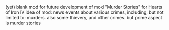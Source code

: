 (yet) blank mod for future development of mod "Murder Stories" for Hearts of Iron IV
idea of mod: news events about various crimes, including, but not limited to:
murders.
also some thievery, and other crimes.
but prime aspect is murder stories